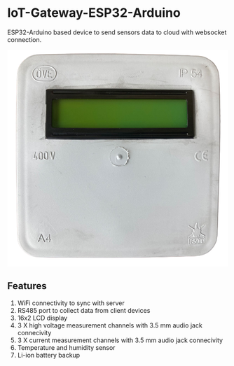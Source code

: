 # IoT-Gateway-ESP32-Arduino

ESP32-Arduino based device to send sensors data to cloud with websocket connection.


![IoT-Gateway](images/iot-device.png)

## Features
  1. WiFi connectivity to sync with server
  2. RS485 port to collect data from client devices
  3. 16x2 LCD display
  4. 3 X high voltage measurement channels with 3.5 mm audio jack connecivity
  5. 3 X current measurement channels with 3.5 mm audio jack connecivity
  6. Temperature and humidity sensor
  7. Li-ion battery backup
